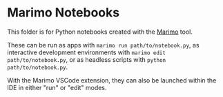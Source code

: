 # Marimo Notebooks

This folder is for Python notebooks created with the [Marimo](https://marimo.io/) tool.

These can be run as apps with `marimo run path/to/notebook.py`, as interactive development environments with `marimo edit path/to/notebook.py`, or as headless scripts with `python path/to/notebook.py`.

With the Marimo VSCode extension, they can also be launched within the IDE in either "run" or "edit" modes.
